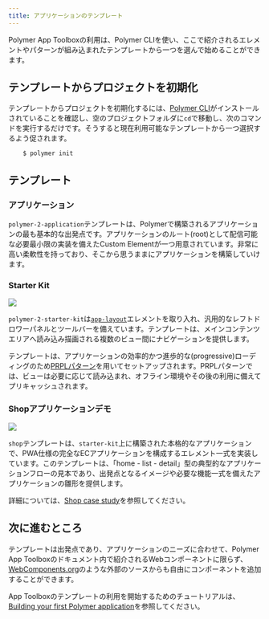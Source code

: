 ```yaml
---
title: アプリケーションのテンプレート
---
```


<!-- toc -->

Polymer App Toolboxの利用は、Polymer CLIを使い、ここで紹介されるエレメントやパターンが組み込まれたテンプレートから一つを選んで始めることができます。

## テンプレートからプロジェクトを初期化

テンプレートからプロジェクトを初期化するには、[Polymer CLI](/{{{polymer_version_dir}}}/docs/tools/polymer-cli)がインストールされていることを確認し、空のプロジェクトフォルダに`cd`で移動し、次のコマンドを実行するだけです。そうすると現在利用可能なテンプレートから一つ選択するよう促されます。

```
    $ polymer init
```

## テンプレート

### アプリケーション

`polymer-2-application`テンプレートは、Polymerで構築されるアプリケーションの最も基本的な出発点です。アプリケーションのルート(root)として配信可能な必要最小限の実装を備えたCustom Elementが一つ用意されています。非常に高い柔軟性を持っており、そこから思うままにアプリケーションを構築していけます。

### Starter Kit

![](/images/1.0/toolbox/starter-kit.png)

`polymer-2-starter-kit`は[`app-layout`](app-layout)エレメントを取り入れ、汎用的なレフトドロワーパネルとツールバーを備えています。テンプレートは、メインコンテンツエリアへ読み込み描画される複数のビュー間にナビゲーションを提供します。

テンプレートは、アプリケーションの効率的かつ進歩的な(progressive)ローディングのため[PRPLパターン](server)を用いてセットアップされます。PRPLパターンでは、ビューは必要に応じて読み込まれ、オフライン環境やその後の利用に備えてプリキャッシュされます。

### Shopアプリケーションデモ

![](/images/1.0/toolbox/shop-template-desktop.png)

`shop`テンプレートは、`starter-kit`上に構築された本格的なアプリケーションで、PWA仕様の完全なECアプリケーションを構成するエレメント一式を実装しています。このテンプレートは、「home - list - detail」型の典型的なアプリケーションフローの見本であり、出発点となるイメージや必要な機能一式を備えたアプリケーションの雛形を提供します。

詳細については、[Shop case study](case-study)を参照してください。

## 次に進むところ

テンプレートは出発点であり、アプリケーションのニーズに合わせて、Polymer App Toolboxのドキュメント内で紹介されるWebコンポーネントに限らず、[WebComponents.org](https://www.webcomponents.org/)のような外部のソースからも自由にコンポーネントを追加することができます。

App Toolboxのテンプレートの利用を開始するためのチュートリアルは、[Building your first Polymer application](../start/toolbox/set-up)を参照してください。
